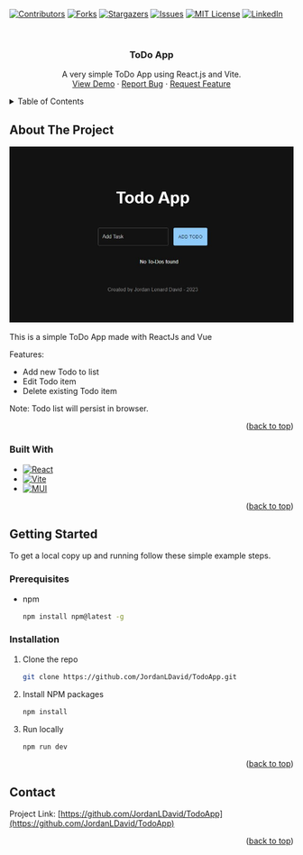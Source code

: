 <a name="readme-top"></a>
<!-- PROJECT SHIELDS -->
[![Contributors][contributors-shield]][contributors-url]
[![Forks][forks-shield]][forks-url]
[![Stargazers][stars-shield]][stars-url]
[![Issues][issues-shield]][issues-url]
[![MIT License][license-shield]][license-url]
[![LinkedIn][linkedin-shield]][linkedin-url]

<!-- PROJECT LOGO -->
<br />
<div align="center">
  <h3 align="center">ToDo App</h3>

  <p align="center">
    A very simple ToDo App using React.js and Vite.
    <br />
    <a href="https://github.com/JordanLDavid/ToDoApp">View Demo</a>
    ·
    <a href="https://github.com/JordanLDavid/ToDoApp/issues">Report Bug</a>
    ·
    <a href="https://github.com/JordanLDavid/ToDoApp/issues">Request Feature</a>
  </p>
</div>



<!-- TABLE OF CONTENTS -->
<details>
  <summary>Table of Contents</summary>
  <ol>
    <li>
      <a href="#about-the-project">About The Project</a>
      <ul>
        <li><a href="#built-with">Built With</a></li>
      </ul>
    </li>
    <li>
      <a href="#getting-started">Getting Started</a>
      <ul>
        <li><a href="#prerequisites">Prerequisites</a></li>
        <li><a href="#installation">Installation</a></li>
      </ul>
    </li>
    <li><a href="#contact">Contact</a></li>
  </ol>
</details>



<!-- ABOUT THE PROJECT -->
## About The Project

[![Product Name Screen Shot][product-screenshot]](https://jld-todoapp.netlify.app/)

This is a simple ToDo App made with ReactJs and Vue

Features:
* Add new Todo to list
* Edit Todo item
* Delete existing Todo item

Note: Todo list will persist in browser.

<p align="right">(<a href="#readme-top">back to top</a>)</p>

### Built With

* [![React][React.js]][React-url]
* [![Vite][Vitejs.dev]][Vite-url]
* [![MUI][MUI.com]][MUI-url]

<p align="right">(<a href="#readme-top">back to top</a>)</p>


<!-- GETTING STARTED -->
## Getting Started

To get a local copy up and running follow these simple example steps.

### Prerequisites

* npm
  ```sh
  npm install npm@latest -g
  ```

### Installation

1. Clone the repo
   ```sh
   git clone https://github.com/JordanLDavid/TodoApp.git
   ```
2. Install NPM packages
   ```sh
   npm install
   ```
3. Run locally
   ```sh
   npm run dev
   ```

<p align="right">(<a href="#readme-top">back to top</a>)</p>

<!-- CONTACT -->
## Contact
Project Link: [https://github.com/JordanLDavid/TodoApp](https://github.com/JordanLDavid/TodoApp)

<p align="right">(<a href="#readme-top">back to top</a>)</p>

<!-- MARKDOWN LINKS & IMAGES -->
<!-- https://www.markdownguide.org/basic-syntax/#reference-style-links -->
[contributors-shield]: https://img.shields.io/github/contributors/JordanLDavid/TodoApp.svg?style=for-the-badge
[contributors-url]: https://github.com/JordanLDavid/TodoApp/graphs/contributors
[forks-shield]: https://img.shields.io/github/forks/JordanLDavid/TodoApp.svg?style=for-the-badge
[forks-url]: https://github.com/JordanLDavid/TodoApp/network/members
[stars-shield]: https://img.shields.io/github/stars/JordanLDavid/TodoApp.svg?style=for-the-badge
[stars-url]: https://github.com/JordanLDavid/TodoApp/stargazers
[issues-shield]: https://img.shields.io/github/issues/JordanLDavid/TodoApp.svg?style=for-the-badge
[issues-url]: https://github.com/JordanLDavid/TodoApp/issues
[license-shield]: https://img.shields.io/github/license/JordanLDavid/TodoApp.svg?style=for-the-badge
[license-url]: https://github.com/JordanLDavid/TodoApp/blob/master/LICENSE.txt
[linkedin-shield]: https://img.shields.io/badge/-LinkedIn-black.svg?style=for-the-badge&logo=linkedin&colorB=555
[linkedin-url]: https://linkedin.com/in/JordanLenardDavid
[product-screenshot]: images/product-screenshot.JPG
[React.js]: https://img.shields.io/badge/React-20232A?style=for-the-badge&logo=react&logoColor=61DAFB
[React-url]: https://reactjs.org/
[Vitejs.dev]: https://img.shields.io/badge/Vitejs-20232A?style=for-the-badge&logo=vite&logoColor=61DAFB
[Vite-url]: https://vitejs.dev/
[MUI.com]: https://img.shields.io/badge/MUI-20232A?style=for-the-badge&logo=mui&logoColor=61DAFB
[MUI-url]: https://mui.com/
